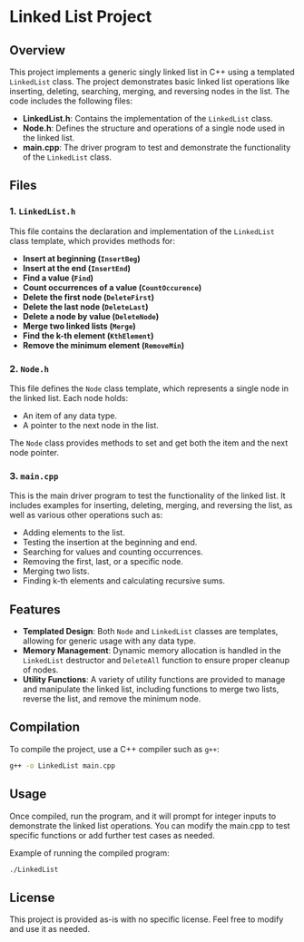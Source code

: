# Linked List Project

## Overview

This project implements a generic singly linked list in C++ using a templated `LinkedList` class. The project demonstrates basic linked list operations like inserting, deleting, searching, merging, and reversing nodes in the list. The code includes the following files:

- **LinkedList.h**: Contains the implementation of the `LinkedList` class.
- **Node.h**: Defines the structure and operations of a single node used in the linked list.
- **main.cpp**: The driver program to test and demonstrate the functionality of the `LinkedList` class.

## Files

### 1. `LinkedList.h`
This file contains the declaration and implementation of the `LinkedList` class template, which provides methods for:

- **Insert at beginning (`InsertBeg`)**
- **Insert at the end (`InsertEnd`)**
- **Find a value (`Find`)**
- **Count occurrences of a value (`CountOccurence`)**
- **Delete the first node (`DeleteFirst`)**
- **Delete the last node (`DeleteLast`)**
- **Delete a node by value (`DeleteNode`)**
- **Merge two linked lists (`Merge`)**
- **Find the k-th element (`KthElement`)**
- **Remove the minimum element (`RemoveMin`)**

### 2. `Node.h`
This file defines the `Node` class template, which represents a single node in the linked list. Each node holds:

- An item of any data type.
- A pointer to the next node in the list.

The `Node` class provides methods to set and get both the item and the next node pointer.

### 3. `main.cpp`
This is the main driver program to test the functionality of the linked list. It includes examples for inserting, deleting, merging, and reversing the list, as well as various other operations such as:

- Adding elements to the list.
- Testing the insertion at the beginning and end.
- Searching for values and counting occurrences.
- Removing the first, last, or a specific node.
- Merging two lists.
- Finding k-th elements and calculating recursive sums.

## Features

- **Templated Design**: Both `Node` and `LinkedList` classes are templates, allowing for generic usage with any data type.
- **Memory Management**: Dynamic memory allocation is handled in the `LinkedList` destructor and `DeleteAll` function to ensure proper cleanup of nodes.
- **Utility Functions**: A variety of utility functions are provided to manage and manipulate the linked list, including functions to merge two lists, reverse the list, and remove the minimum node.

## Compilation

To compile the project, use a C++ compiler such as `g++`:

```bash
g++ -o LinkedList main.cpp
```

## Usage

Once compiled, run the program, and it will prompt for integer inputs to demonstrate the linked list operations. You can modify the main.cpp to test specific functions or add further test cases as needed.

Example of running the compiled program:

```bash
./LinkedList
```

## License

This project is provided as-is with no specific license. Feel free to modify and use it as needed.
